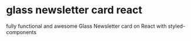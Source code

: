 #  glass newsletter card react
  fully functional and awesome Glass Newsletter card on React with styled-components
